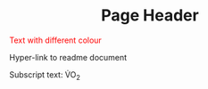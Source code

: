 <!DOCTYPE html> 
<html>
<head>
  <h1 style="text-align:center"> Page Header </h1>
</head>
  
<body> 
  <p style="color:red;"> Text with different colour </p>
  <p>Hyper-link to readme document </p>
  <p>Subscript text: V&#x307;O<sub>2</sub></p>
</body>
  
</html>
